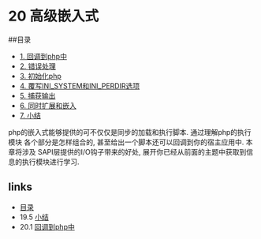 # 20 高级嵌入式

##目录

   * [1. 回调到php中](<book/chapt20/20.1.md>)
   * [2. 错误处理](<book/chapt20/20.2.md>)
   * [3. 初始化php](<book/chapt20/20.3.md>)
   * [4. 覆写INI_SYSTEM和INI_PERDIR选项](<book/chapt20/20.4.md>)
   * [5. 捕获输出](<book/chapt20/20.5.md>)
   * [6. 同时扩展和嵌入](<book/chapt20/20.6.md>)
   * [7. 小结](<book/chapt20/20.7.md>)
   

php的嵌入式能够提供的可不仅仅是同步的加载和执行脚本. 通过理解php的执行模块 各个部分是怎样组合的, 甚至给出一个脚本还可以回调到你的宿主应用中. 本章将涉及 SAPI层提供的I/O钩子带来的好处, 展开你已经从前面的主题中获取到信息的执行模块进行学习.


## links
   * [目录](<book/preface.md>)
   * 19.5 [小结](<book/chapt19/19.5.md>)
   * 20.1 [回调到php中](<book/chapt20/20.1.md>)
